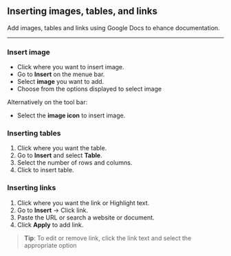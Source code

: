 ## Inserting images, tables, and links

Add images, tables and links using Google Docs to ehance documentation. 

---

### Insert image

- Click where you want to insert image.
- Go to **Insert** on the menue bar.
- Select **image** you want to add.
- Choose from the options displayed to select image

Alternatively on the tool bar:

- Select the **image icon** to insert image.

### Inserting tables

1. Click where you want the table.
2. Go to **Insert** and select **Table**. 
3. Select the number of rows and columns.
4. Click to insert table.

### Inserting links

1. Click where you want the link or Highlight text.
2. Go to **Insert** → Click link.
3. Paste the URL or search a website or document. 
4. Click **Apply** to add link.

>**Tip**: To edit or remove link, click the link text and select the appropriate option